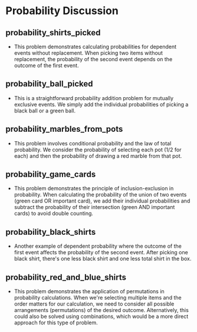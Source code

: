 # Probability Discussion

## probability_shirts_picked
- This problem demonstrates calculating probabilities for dependent events without replacement. When picking two items without replacement, the probability of the second event depends on the outcome of the first event.

## probability_ball_picked
- This is a straightforward probability addition problem for mutually exclusive events. We simply add the individual probabilities of picking a black ball or a green ball.

## probability_marbles_from_pots
- This problem involves conditional probability and the law of total probability. We consider the probability of selecting each pot (1/2 for each) and then the probability of drawing a red marble from that pot.

## probability_game_cards
- This problem demonstrates the principle of inclusion-exclusion in probability. When calculating the probability of the union of two events (green card OR important card), we add their individual probabilities and subtract the probability of their intersection (green AND important cards) to avoid double counting.

## probability_black_shirts
- Another example of dependent probability where the outcome of the first event affects the probability of the second event. After picking one black shirt, there's one less black shirt and one less total shirt in the box.

## probability_red_and_blue_shirts
- This problem demonstrates the application of permutations in probability calculations. When we're selecting multiple items and the order matters for our calculation, we need to consider all possible arrangements (permutations) of the desired outcome. Alternatively, this could also be solved using combinations, which would be a more direct approach for this type of problem.